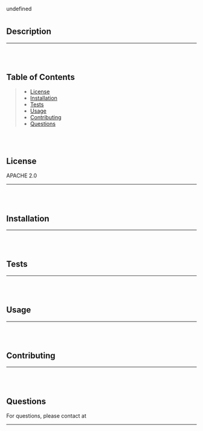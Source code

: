 
  
  undefined
  

  

  # 
  

  ## Description
  
  ***

  <br/><br/>

  ## Table of Contents
  >* [License](#license)
  >* [Installation](#installation)
  >* [Tests](#tests)
  >* [Usage](#usage)
  >* [Contributing](#contributing)
  >* [Questions](#questions)

  <br/><br/>

  ## License
  APACHE 2.0
  ***

  <br/><br/>
  
  ## Installation
  
  ***

  <br/><br/>

  ## Tests
  
  ***

  <br/><br/>

  ## Usage
  
  ***

  <br/><br/>

  ## Contributing
  
  ***

  <br/><br/>

  ## Questions
  For questions, please contact  at 
  ***

  